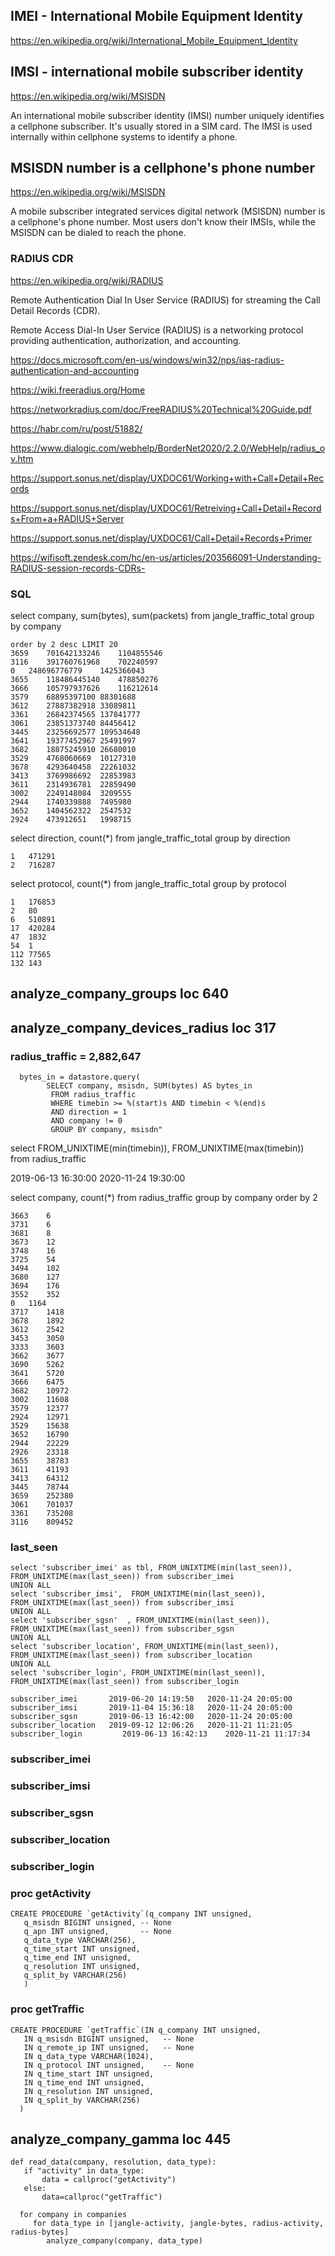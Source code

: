 
## IMEI - International Mobile Equipment Identity
https://en.wikipedia.org/wiki/International_Mobile_Equipment_Identity

## IMSI - international mobile subscriber identity 
https://en.wikipedia.org/wiki/MSISDN

An international mobile subscriber identity (IMSI) number uniquely identifies a cellphone subscriber. It's usually stored in a SIM card. 
The IMSI is used internally within cellphone systems to identify a phone.

## MSISDN  number is a cellphone's phone number
https://en.wikipedia.org/wiki/MSISDN

A mobile subscriber integrated services digital network (MSISDN) number is a cellphone's phone number. 
Most users don't know their IMSIs, while the MSISDN can be dialed to reach the phone.

### RADIUS CDR

https://en.wikipedia.org/wiki/RADIUS

Remote Authentication Dial In User Service (RADIUS) for streaming the Call Detail Records (CDR).

Remote Access Dial-In User Service (RADIUS) is a networking protocol providing authentication, authorization, and accounting. 

https://docs.microsoft.com/en-us/windows/win32/nps/ias-radius-authentication-and-accounting

https://wiki.freeradius.org/Home

https://networkradius.com/doc/FreeRADIUS%20Technical%20Guide.pdf

https://habr.com/ru/post/51882/

https://www.dialogic.com/webhelp/BorderNet2020/2.2.0/WebHelp/radius_ov.htm

https://support.sonus.net/display/UXDOC61/Working+with+Call+Detail+Records

https://support.sonus.net/display/UXDOC61/Retreiving+Call+Detail+Records+From+a+RADIUS+Server

https://support.sonus.net/display/UXDOC61/Call+Detail+Records+Primer

https://wifisoft.zendesk.com/hc/en-us/articles/203566091-Understanding-RADIUS-session-records-CDRs-

### SQL

select company, sum(bytes), sum(packets)
from jangle_traffic_total group by company
```
order by 2 desc LIMIT 20
3659	701642133246	1104855546
3116	391760761968	702240597
0	248696776779	1425366043
3655	118486445140	478850276
3666	105797937626	116212614
3579	68895397100	88301688
3612	27887382918	33089811
3361	26842374565	137841777
3061	23851373740	84456412
3445	23256692577	109534648
3641	19377452967	25491997
3682	18875245910	26680010
3529	4768060669	10127310
3678	4293640458	22261032
3413	3769986692	22853983
3611	2314936781	22859490
3002	2249148084	3209555
2944	1740339888	7495980
3652	1404562322	2547532
2924	473912651	1998715
```

select direction, count(*) from jangle_traffic_total group by direction
```
1	471291
2	716287
```
select protocol, count(*) from jangle_traffic_total group by protocol
```
1	176853
2	80
6	510891
17	420284
47	1832
54	1
112	77565
132	143
```
## analyze_company_groups loc  640


## analyze_company_devices_radius loc 317

### radius_traffic = 2,882,647

```
  bytes_in = datastore.query(
        SELECT company, msisdn, SUM(bytes) AS bytes_in 
         FROM radius_traffic  
         WHERE timebin >= %(start)s AND timebin < %(end)s 
         AND direction = 1 
         AND company != 0 
         GROUP BY company, msisdn"
```        

select FROM_UNIXTIME(min(timebin)), FROM_UNIXTIME(max(timebin)) from radius_traffic 

2019-06-13 16:30:00	   2020-11-24 19:30:00

select company, count(*) from radius_traffic group by company order by 2

```
3663	6
3731	6
3681	8
3673	12
3748	16
3725	54
3494	102
3680	127
3694	176
3552	352
0	1164
3717	1418
3678	1892
3612	2542
3453	3050
3333	3603
3662	3677
3690	5262
3641	5720
3666	6475
3682	10972
3002	11608
3579	12377
2924	12971
3529	15638
3652	16790
2944	22229
2926	23318
3655	38783
3611	41193
3413	64312
3445	78744
3659	252380
3061	701037
3361	735208
3116	809452
```

### last_seen
```
select 'subscriber_imei' as tbl, FROM_UNIXTIME(min(last_seen)), FROM_UNIXTIME(max(last_seen)) from subscriber_imei 
UNION ALL
select 'subscriber_imsi',  FROM_UNIXTIME(min(last_seen)), FROM_UNIXTIME(max(last_seen)) from subscriber_imsi 
UNION ALL
select 'subscriber_sgsn'  , FROM_UNIXTIME(min(last_seen)), FROM_UNIXTIME(max(last_seen)) from subscriber_sgsn 
UNION ALL
select 'subscriber_location', FROM_UNIXTIME(min(last_seen)), FROM_UNIXTIME(max(last_seen)) from subscriber_location
UNION ALL
select 'subscriber_login', FROM_UNIXTIME(min(last_seen)), FROM_UNIXTIME(max(last_seen)) from subscriber_login

subscriber_imei	      2019-06-20 14:19:50	2020-11-24 20:05:00
subscriber_imsi	      2019-11-04 15:36:18	2020-11-24 20:05:00
subscriber_sgsn	      2019-06-13 16:42:00	2020-11-24 20:05:00
subscriber_location	  2019-09-12 12:06:26	2020-11-21 11:21:05
subscriber_login	     2019-06-13 16:42:13	2020-11-21 11:17:34
```

### subscriber_imei
 


### subscriber_imsi

### subscriber_sgsn

### subscriber_location

### subscriber_login



### proc getActivity
```
CREATE PROCEDURE `getActivity`(q_company INT unsigned, 
   q_msisdn BIGINT unsigned, -- None
   q_apn INT unsigned,       -- None  
   q_data_type VARCHAR(256), 
   q_time_start INT unsigned, 
   q_time_end INT unsigned, 
   q_resolution INT unsigned, 
   q_split_by VARCHAR(256) 
   )
```
### proc getTraffic
```
CREATE PROCEDURE `getTraffic`(IN q_company INT unsigned,
   IN q_msisdn BIGINT unsigned,   -- None
   IN q_remote_ip INT unsigned,   -- None
   IN q_data_type VARCHAR(1024), 
   IN q_protocol INT unsigned,    -- None
   IN q_time_start INT unsigned, 
   IN q_time_end INT unsigned, 
   IN q_resolution INT unsigned, 
   IN q_split_by VARCHAR(256) 
  )
```  




## analyze_company_gamma loc 445
```
def read_data(company, resolution, data_type):
   if "activity" in data_type:
       data = callproc("getActivity")
   else:    
       data=callproc("getTraffic")

  for company in companies
     for data_type in [jangle-activity, jangle-bytes, radius-activity, radius-bytes]
        analyze_company(company, data_type)
```



